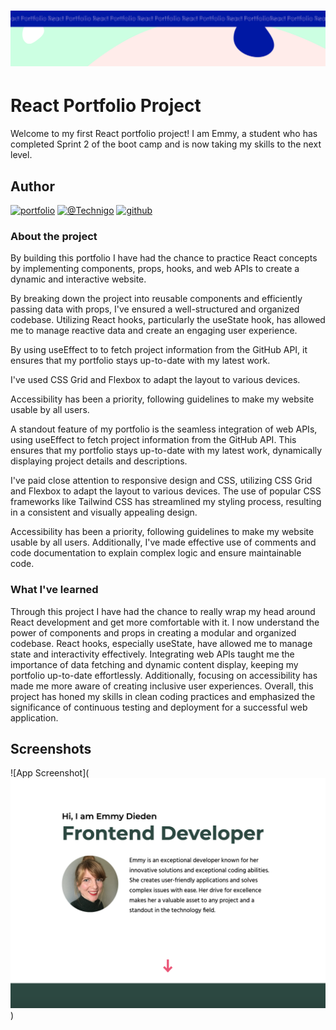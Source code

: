 <h1 align="center">
  <a href="">
    <img src="/react-p.svg" alt="Project Banner Image">
  </a>
</h1>

# React Portfolio Project

Welcome to my first React portfolio project! I am Emmy, a student who has completed Sprint 2 of the boot camp and is now taking my skills to the next level.

## Author

[![portfolio](https://img.shields.io/badge/my_portfolio-000?style=for-the-badge&logo=ko-fi&logoColor=white)](https://emmy-dieden-portfolio.netlify.app/)
[![@Technigo](https://img.shields.io/badge/linkedin-0A66C2?style=for-the-badge&logo=linkedin&logoColor=white)](https://www.linkedin.com/in/emmy-dieden-774574283/)
[![github](https://img.shields.io/badge/github-181717?style=for-the-badge&logo=github&logoColor=white)](https://github.com/emmydieden)

### About the project

By building this portfolio I have had the chance to practice React concepts by implementing components, props, hooks, and web APIs to create a dynamic and interactive website.

By breaking down the project into reusable components and efficiently passing data with props, I've ensured a well-structured and organized codebase. Utilizing React hooks, particularly the useState hook, has allowed me to manage reactive data and create an engaging user experience.

By using useEffect to to fetch project information from the GitHub API, it ensures that my portfolio stays up-to-date with my latest work.

I've used CSS Grid and Flexbox to adapt the layout to various devices.

Accessibility has been a priority, following guidelines to make my website usable by all users.

A standout feature of my portfolio is the seamless integration of web APIs, using useEffect to fetch project information from the GitHub API. This ensures that my portfolio stays up-to-date with my latest work, dynamically displaying project details and descriptions.

I've paid close attention to responsive design and CSS, utilizing CSS Grid and Flexbox to adapt the layout to various devices. The use of popular CSS frameworks like Tailwind CSS has streamlined my styling process, resulting in a consistent and visually appealing design.

Accessibility has been a priority, following guidelines to make my website usable by all users. Additionally, I've made effective use of comments and code documentation to explain complex logic and ensure maintainable code.

### What I've learned

Through this project I have had the chance to really wrap my head around React development and get more comfortable with it. I now understand the power of components and props in creating a modular and organized codebase. React hooks, especially useState, have allowed me to manage state and interactivity effectively. Integrating web APIs taught me the importance of data fetching and dynamic content display, keeping my portfolio up-to-date effortlessly. Additionally, focusing on accessibility has made me more aware of creating inclusive user experiences. Overall, this project has honed my skills in clean coding practices and emphasized the significance of continuous testing and deployment for a successful web application.

## Screenshots

![App Screenshot](![Screen shot of portfolio](public/assets/portfolio-img.png))
